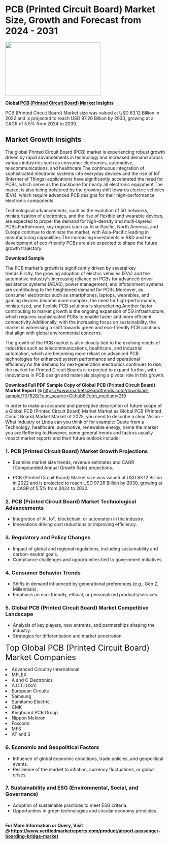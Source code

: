 <H1>PCB (Printed Circuit Board) Market Size, Growth and Forecast from 2024 - 2031</H1><img class="aligncenter size-medium wp-image-584254" src="https://thirdeyenews.in/wp-content/uploads/2024/09/Global-Market-Research-300x168.jpeg" alt="" width="300" height="168" /><p><strong>Global&nbsp;<a href="https://www.marketsizeandtrends.com/download-sample/707828/?utm_source=Github8j?utm_medium=219">PCB (Printed Circuit Board) Market</a> Insights</strong></p><p>PCB (Printed Circuit Board) Market size was valued at USD 63.12 Billion in 2022 and is projected to reach USD 97.26 Billion by 2030, growing at a CAGR of 5.5% from 2024 to 2030.</p><p><h2>Market Growth Insights</h2> <p>The global Printed Circuit Board (PCB) market is experiencing robust growth driven by rapid advancements in technology and increased demand across various industries such as consumer electronics, automotive, telecommunications, and healthcare.The continuous integration of sophisticated electronic systems into everyday devices and the rise of IoT (Internet of Things) applications have significantly accelerated the need for PCBs, which serve as the backbone for nearly all electronic equipment.The market is also being bolstered by the growing shift towards electric vehicles (EVs), which require advanced PCB designs for their high-performance electronic components.</p> <p>Technological advancements, such as the evolution of 5G networks, miniaturization of electronics, and the rise of flexible and wearable devices, are expected to propel the demand for high-density and multi-layered PCBs.Furthermore, key regions such as Asia-Pacific, North America, and Europe continue to dominate the market, with Asia-Pacific leading in manufacturing capabilities.The increasing investments in R&D and the development of eco-friendly PCBs are also expected to shape the future growth trajectory.</p> <p><strong>Download Sample</strong></p> <p>The PCB market's growth is significantly driven by several key trends.Firstly, the growing adoption of electric vehicles (EVs) and the automotive industry's increasing reliance on PCBs for advanced driver assistance systems (ADAS), power management, and infotainment systems are contributing to the heightened demand for PCBs.Moreover, as consumer electronics such as smartphones, laptops, wearables, and gaming devices become more complex, the need for high-performance, miniaturized, and flexible PCB solutions is skyrocketing.Another factor contributing to market growth is the ongoing expansion of 5G infrastructure, which requires sophisticated PCBs to enable faster and more efficient connectivity.Additionally, with the increasing focus on sustainability, the market is witnessing a shift towards green and eco-friendly PCB solutions that align with global environmental concerns.</p> <p>The growth of the PCB market is also closely tied to the evolving needs of industries such as telecommunications, healthcare, and industrial automation, which are becoming more reliant on advanced PCB technologies for enhanced system performance and operational efficiency.As the demand for next-generation electronics continues to rise, the market for Printed Circuit Boards is expected to expand further, with innovations in PCB design and materials playing a pivotal role in this growth.</p> <p><span class=""><strong>Download Full PDF Sample Copy of Global PCB (Printed Circuit Board) Market Report</strong> @ <a href="https://www.marketsizeandtrends.com/download-sample/707828/?utm_source=Github8j?utm_medium=219" target="_blank">https://www.marketsizeandtrends.com/download-sample/707828/?utm_source=Github8j?utm_medium=219</a></span></p><p>In order to make an accurate and perceptive description of future scope of a Global&nbsp;PCB (Printed Circuit Board) Market Market as Global&nbsp;PCB (Printed Circuit Board) Market Market of 2025, you need to describe a clear Vision &ndash; What Industry or Linda can you think of for example: Quote from a Technology, healthcare, automotive, renewable energy, name the market you are Reffering to.However, some general trends and factors usually impact market reports and their future outlook include:</p><h3>1.&nbsp;<strong>PCB (Printed Circuit Board) Market Growth Projections</strong></h3><ul><li>Examine market size trends, revenue estimates and CAGR (Compounded Annual Growth Rate) projections.</li><li><p>PCB (Printed Circuit Board) Market size was valued at USD 63.12 Billion in 2022 and is projected to reach USD 97.26 Billion by 2030, growing at a CAGR of 5.5% from 2024 to 2030.</p></li></ul><h3>2.&nbsp;<strong>PCB (Printed Circuit Board) Market Technological Advancements</strong></h3><ul><li>Integration of AI, IoT, blockchain, or automation in the industry.</li><li>Innovations driving cost reductions or improving efficiency.</li></ul><h3>3.&nbsp;<strong>Regulatory and Policy Changes</strong></h3><ul><li>Impact of global and regional regulations, including sustainability and carbon-neutral goals.</li><li>Compliance challenges and opportunities tied to government initiatives.</li></ul><h3>4.&nbsp;<strong>Consumer Behavior Trends</strong></h3><ul><li>Shifts in demand influenced by generational preferences (e.g., Gen Z, Millennials).</li><li>Emphasis on eco-friendly, ethical, or personalized products/services.</li></ul><h3>5.&nbsp;<strong>Global PCB (Printed Circuit Board) Market Competitive Landscape</strong></h3><ul><li>Analysis of key players, new entrants, and partnerships shaping the industry.</li><li>Strategies for differentiation and market penetration.</li></ul><p data-pm-slice="1 1 []"><span style="color: inherit; font-family: inherit; font-size: 25px;">Top Global PCB (Printed Circuit Board) Market Companies</span></p><div class="" data-test-id=""><p><li>Advanced Circuitry International</li><li> MFLEX</li><li> A and C Electronics</li><li> A.C.T.(USA)</li><li> European Circuits</li><li> Samsung</li><li> Sumitomo Electric</li><li> CMK</li><li> Kingboard PCB Group</li><li> Nippon Mektron</li><li> Foxconn</li><li> MFS</li><li> AT and S</li></p></div><h3>6.&nbsp;<strong>Economic and Geopolitical Factors</strong></h3><ul><li>Influence of global economic conditions, trade policies, and geopolitical events.</li><li>Resilience of the market to inflation, currency fluctuations, or global crises.</li></ul><h3>7.&nbsp;<strong>Sustainability and ESG (Environmental, Social, and Governance)</strong></h3><ul><li>Adoption of sustainable practices to meet ESG criteria.</li><li>Opportunities in green technologies and circular economy principles.</li></ul><h2><strong style="font-size: 14px;">For More Information or Query, Visit @&nbsp;</strong><a style="background-color: #ffffff; font-size: 14px;" href="https://www.marketsizeandtrends.com/report/pcb-printed-circuit-board-market/" target="_blank">https://www.verifiedmarketreports.com/product/airport-passenger-boarding-bridge-market</a></h2>